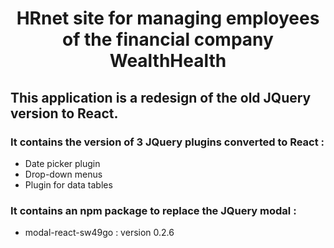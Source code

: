 # <p align="center">HRnet site for managing employees of the financial company WealthHealth</p>
## This application is a redesign of the old JQuery version to React.

### It contains the version of 3 JQuery plugins converted to React :
- Date picker plugin
- Drop-down menus
- Plugin for data tables

### It contains an npm package to replace the JQuery modal :
- modal-react-sw49go : version 0.2.6